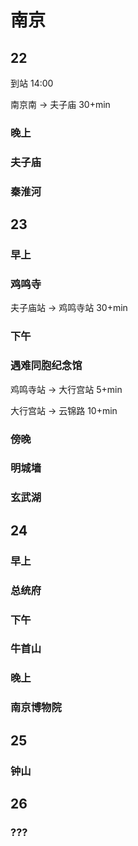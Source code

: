 # **南京**

## **22**

到站                14:00

南京南 -> 夫子庙     30+min

### 晚上

### 夫子庙


### 秦淮河


## **23**

### 早上

### 鸡鸣寺

夫子庙站 -> 鸡鸣寺站    30+min

### 下午

### 遇难同胞纪念馆

鸡鸣寺站 -> 大行宫站    5+min

大行宫站 -> 云锦路      10+min

### 傍晚

### 明城墙

### 玄武湖

## **24**

### 早上

### 总统府

### 下午

### 牛首山

### 晚上

### 南京博物院

## **25**

### 钟山

## **26**

### ???




